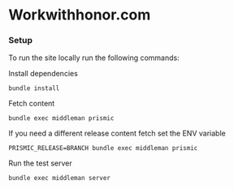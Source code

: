 # Workwithhonor.com

### Setup

To run the site locally run the following commands:

Install dependencies
```
bundle install
```

Fetch content
```
bundle exec middleman prismic
```

If you need a different release content fetch set the ENV variable
```
PRISMIC_RELEASE=BRANCH bundle exec middleman prismic
```

Run the test server
```
bundle exec middleman server
```
